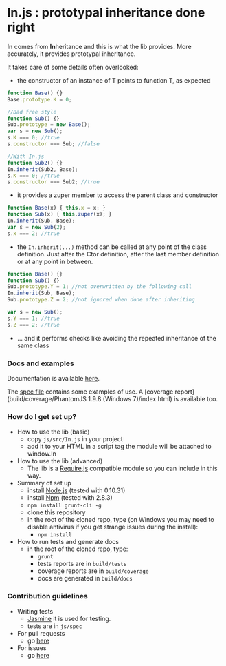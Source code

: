 # In.js : prototypal inheritance done right #

**In** comes from **In**heritance and this is what the lib provides.
More accurately, it provides prototypal inheritance.

It takes care of some details often overlooked:

* the constructor of an instance of T points to function T, as expected
```javascript
function Base() {}
Base.prototype.K = 0;

//Bad free style
function Sub() {}
Sub.prototype = new Base();
var s = new Sub();
s.K === 0; //true
s.constructor === Sub; //false

//With In.js
function Sub2() {}
In.inherit(Sub2, Base);
s.K === 0; //true
s.constructor === Sub2; //true
```
* it provides a zuper member to access the parent class and constructor
```javascript
function Base(x) { this.x = x; }
function Sub(x) { this.zuper(x); }
In.inherit(Sub, Base);
var s = new Sub(2);
s.x === 2; //true
```
* the `In.inherit(...)` method can be called at any point of the class definition.
  Just after the Ctor definition, after the last member definition or at any point
  in between.
```javascript
function Base() {}
function Sub() {}
Sub.prototype.Y = 1; //not overwritten by the following call
In.inherit(Sub, Base);
Sub.prototype.Z = 2; //not ignored when done after inheriting

var s = new Sub();
s.Y === 1; //true
s.Z === 2; //true
```
* ... and it performs checks like avoiding the repeated inheritance of the same class

### Docs and examples ###

Documentation is available [here](build/docs/index.html).

The [spec file](js/spec/In.js) contains some examples of use.
A [coverage report](build/coverage/PhantomJS 1.9.8 (Windows 7)/index.html) is available too.

### How do I get set up? ###

* How to use the lib (basic)
    * copy `js/src/In.js` in your project
    * add it to your HTML in a script tag the module will be attached to window.In
* How to use the lib (advanced)
    * The lib is a [Require.js](http://require.js) compatible module so you can include in this way.
* Summary of set up
    * install [Node.js](http://nodejs.org/) (tested with 0.10.31)
    * install [Npm](https://www.npmjs.com/) (tested with 2.8.3)
    * `npm install grunt-cli -g`
    * clone this repository
    * in the root of the cloned repo, type (on Windows you may need to disable antivirus if you get strange issues during the install):
        * `npm install`
* How to run tests and generate docs
    * in the root of the cloned repo, type:
        * `grunt`
        * tests reports are in `build/tests`
        * coverage reports are in `build/coverage`
        * docs are generated in `build/docs`

### Contribution guidelines ###

* Writing tests
    * [Jasmine](https://jasmine.github.io/) it is used for testing.
    * tests are in `js/spec`
* For pull requests
    * go [here](../../pulls)
* For issues
    * go [here](../../issues)
